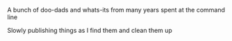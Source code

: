 A bunch of doo-dads and whats-its from many years spent at the command line

Slowly publishing things as I find them and clean them up
